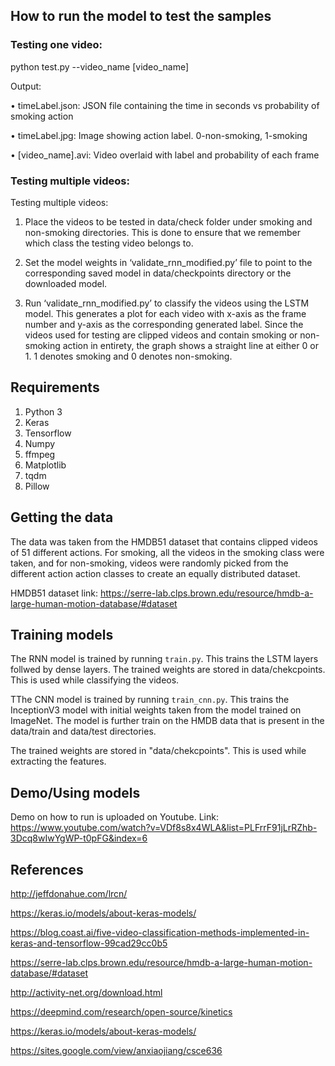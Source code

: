 ## How to run the model to test the samples

### Testing one video:

python test.py --video_name [video_name]

Output:

•	timeLabel.json: JSON file containing the time in seconds vs probability of smoking action

•	timeLabel.jpg: Image showing action label. 0-non-smoking, 1-smoking

•	[video_name].avi: Video overlaid with label and probability of each frame


### Testing multiple videos:

Testing multiple videos:
1.	Place the videos to be tested in data/check folder under smoking and non-smoking directories. This is done to ensure that we remember which class the testing video belongs to. 

2.	Set the model weights in ‘validate_rnn_modified.py’ file to point to the corresponding saved model in data/checkpoints directory or the downloaded model.

3.	Run ‘validate_rnn_modified.py’ to classify the videos using the LSTM model. This generates a plot for each video with x-axis as the frame number and y-axis as the corresponding generated label. Since the videos used for testing are clipped videos and contain smoking or non-smoking action in entirety, the graph shows a straight line at either 0 or 1. 1 denotes smoking and 0 denotes non-smoking.

## Requirements

1.	Python 3
1.	Keras
1.	Tensorflow
1.	Numpy
1.	ffmpeg
1.	Matplotlib
1.	tqdm
1.	Pillow


## Getting the data

The data was taken from the HMDB51 dataset that contains clipped videos of 51 different actions.
For smoking, all the videos in the smoking class were taken, and for non-smoking, videos were randomly picked from the different action action classes to create an equally distributed dataset.

HMDB51 dataset link: https://serre-lab.clps.brown.edu/resource/hmdb-a-large-human-motion-database/#dataset

## Training models

The RNN model is trained by running `train.py`. This trains the LSTM layers follwed by dense layers. 
The trained weights are stored in data/chekcpoints. This is used while classifying the videos.

TThe CNN model is trained by running `train_cnn.py`. This trains the InceptionV3 model with initial weights taken from the model trained on ImageNet. The model is further train on the HMDB data that is present in the data/train and data/test directories.

The trained weights are stored in "data/chekcpoints". This is used while extracting the features.

## Demo/Using models

Demo on how to run is uploaded on Youtube.
Link: https://www.youtube.com/watch?v=VDf8s8x4WLA&list=PLFrrF91jLrRZhb-3Dcq8wIwYgWP-t0pFG&index=6

## References
http://jeffdonahue.com/lrcn/

https://keras.io/models/about-keras-models/

https://blog.coast.ai/five-video-classification-methods-implemented-in-keras-and-tensorflow-99cad29cc0b5

https://serre-lab.clps.brown.edu/resource/hmdb-a-large-human-motion-database/#dataset

http://activity-net.org/download.html

https://deepmind.com/research/open-source/kinetics

https://keras.io/models/about-keras-models/

https://sites.google.com/view/anxiaojiang/csce636
